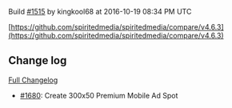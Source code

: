 Build [#1515](https://circleci.com/gh/spiritedmedia/spiritedmedia/1515) by kingkool68 at 2016-10-19 08:34 PM UTC

[https://github.com/spiritedmedia/spiritedmedia/compare/v4.6.3](https://github.com/spiritedmedia/spiritedmedia/compare/v4.6.3)
## Change log
[Full Changelog](https://github.com/spiritedmedia/spiritedmedia/compare/v4.6.2...v4.6.3)

 - [#1680](https://github.com/spiritedmedia/spiritedmedia/pull/1680): Create 300x50 Premium Mobile Ad Spot
